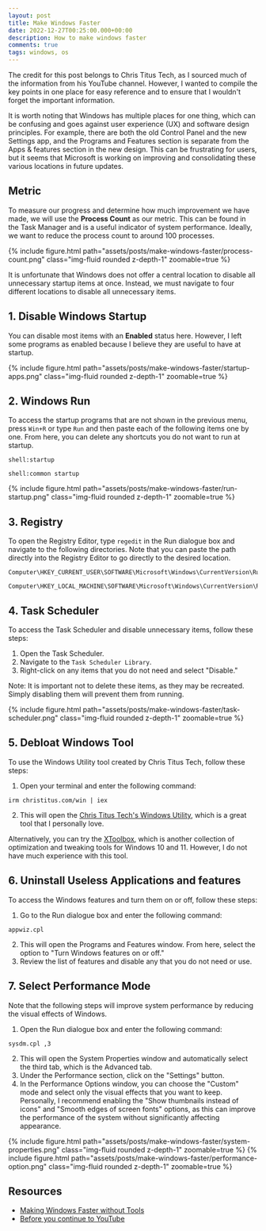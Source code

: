 ```yaml
---
layout: post
title: Make Windows Faster
date: 2022-12-27T00:25:00.000+00:00
description: How to make windows faster
comments: true
tags: windows, os
---
```


The credit for this post belongs to Chris Titus Tech, as I sourced much of the information from his YouTube channel. However, I wanted to compile the key points in one place for easy reference and to ensure that I wouldn't forget the important information.

It is worth noting that Windows has multiple places for one thing, which can be confusing and goes against user experience (UX) and software design principles. For example, there are both the old Control Panel and the new Settings app, and the Programs and Features section is separate from the Apps & features section in the new design. This can be frustrating for users, but it seems that Microsoft is working on improving and consolidating these various locations in future updates.

## Metric
To measure our progress and determine how much improvement we have made, we will use the **Process Count** as our metric. This can be found in the Task Manager and is a useful indicator of system performance. Ideally, we want to reduce the process count to around 100 processes.

{% include figure.html path="assets/posts/make-windows-faster/process-count.png" class="img-fluid rounded z-depth-1" zoomable=true %}


It is unfortunate that Windows does not offer a central location to disable all unnecessary startup items at once. Instead, we must navigate to four different locations to disable all unnecessary items.

## 1. Disable Windows Startup 
You can disable most items with an **Enabled** status here. However, I left some programs as enabled because I believe they are useful to have at startup.

{% include figure.html path="assets/posts/make-windows-faster/startup-apps.png" class="img-fluid rounded z-depth-1" zoomable=true %}


## 2. Windows Run
To access the startup programs that are not shown in the previous menu, press `Win+R` or type `Run` and then paste each of the following items one by one. From here, you can delete any shortcuts you do not want to run at startup.
```
shell:startup
```

```
shell:common startup
```

{% include figure.html path="assets/posts/make-windows-faster/run-startup.png" class="img-fluid rounded z-depth-1" zoomable=true %}


## 3. Registry
To open the Registry Editor, type `regedit` in the Run dialogue box and navigate to the following directories. Note that you can paste the path directly into the Registry Editor to go directly to the desired location.
```
Computer\HKEY_CURRENT_USER\SOFTWARE\Microsoft\Windows\CurrentVersion\Run
```

```
Computer\HKEY_LOCAL_MACHINE\SOFTWARE\Microsoft\Windows\CurrentVersion\Run
```

## 4. Task Scheduler
To access the Task Scheduler and disable unnecessary items, follow these steps:

1.  Open the Task Scheduler.
2.  Navigate to the `Task Scheduler Library`.
3.  Right-click on any items that you do not need and select "Disable."

Note: It is important not to delete these items, as they may be recreated. Simply disabling them will prevent them from running.

{% include figure.html path="assets/posts/make-windows-faster/task-scheduler.png" class="img-fluid rounded z-depth-1" zoomable=true %}


## 5. Debloat Windows Tool
To use the Windows Utility tool created by Chris Titus Tech, follow these steps:

1.  Open your terminal and enter the following command:

```
irm christitus.com/win | iex
```

2.  This will open the [Chris Titus Tech's Windows Utility](https://github.com/ChrisTitusTech/winutil), which is a great tool that I personally love.

Alternatively, you can try the [XToolbox](https://github.com/xemulat/XToolbox), which is another collection of optimization and tweaking tools for Windows 10 and 11. However, I do not have much experience with this tool.

## 6. Uninstall Useless Applications and features
To access the Windows features and turn them on or off, follow these steps:

1.  Go to the Run dialogue box and enter the following command:

```
appwiz.cpl
```

2.  This will open the Programs and Features window. From here, select the option to "Turn Windows features on or off."
3.  Review the list of features and disable any that you do not need or use.

## 7. Select Performance Mode
Note that the following steps will improve system performance by reducing the visual effects of Windows.

1.  Open the Run dialogue box and enter the following command:

```
sysdm.cpl ,3
```

2.  This will open the System Properties window and automatically select the third tab, which is the Advanced tab.
3.  Under the Performance section, click on the "Settings" button.
4.  In the Performance Options window, you can choose the "Custom" mode and select only the visual effects that you want to keep. Personally, I recommend enabling the "Show thumbnails instead of icons" and "Smooth edges of screen fonts" options, as this can improve the performance of the system without significantly affecting appearance.

{% include figure.html path="assets/posts/make-windows-faster/system-properties.png" class="img-fluid rounded z-depth-1" zoomable=true %}
{% include figure.html path="assets/posts/make-windows-faster/performance-option.png" class="img-fluid rounded z-depth-1" zoomable=true %}
## Resources 
- [Making Windows Faster without Tools](https://www.youtube.com/watch?v=GOz_foQcPcY)
- [Before you continue to YouTube](https://www.youtube.com/channel/UCg6gPGh8HU2U01vaFCAsvmQ)